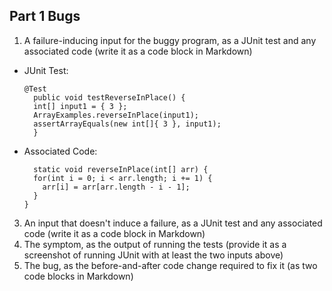 ## Part 1 Bugs
1. A failure-inducing input for the buggy program, as a JUnit test and any associated code (write it as a code block in Markdown)
- JUnit Test:
  ```
  @Test 
	public void testReverseInPlace() {
    int[] input1 = { 3 };
    ArrayExamples.reverseInPlace(input1);
    assertArrayEquals(new int[]{ 3 }, input1);
	}
  ```
- Associated Code:
  ```
    static void reverseInPlace(int[] arr) {
    for(int i = 0; i < arr.length; i += 1) {
      arr[i] = arr[arr.length - i - 1];
    }
  }
  ```

3.  An input that doesn't induce a failure, as a JUnit test and any associated code (write it as a code block in Markdown)
4.  The symptom, as the output of running the tests (provide it as a screenshot of running JUnit with at least the two inputs above)
5. The bug, as the before-and-after code change required to fix it (as two code blocks in Markdown)
